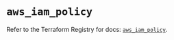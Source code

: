 # `aws_iam_policy`

Refer to the Terraform Registry for docs: [`aws_iam_policy`](https://registry.terraform.io/providers/hashicorp/aws/3.76.1/docs/resources/iam_policy).
